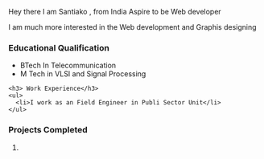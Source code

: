 <!DOCTYPE html>
<html>
<head>
  <meta charset="UTF-8">
  <title>My Resume </title>
</head>  
<body>
    <p>Hey there I am Santiako , from India Aspire to be Web developer</p>
    <p>I am much more interested in the Web development and Graphis designing</p>
  
  
  <h3>Educational Qualification</h3>
    <ul>
      <li> BTech In Telecommunication</li>
      <li> M Tech in VLSI and Signal Processing</li>
    </ul>

  
    <h3> Work Experience</h3>
    <ul>
      <li>I work as an Field Engineer in Publi Sector Unit</li>
    </ul>
  
  <h3>Projects Completed</h3>
  <ol>
    <li></li>
  </ol>
</body>

</html>


<!---
santiako23/santiako23 is a ✨ special ✨ repository because its `README.md` (this file) appears on your GitHub profile.
You can click the Preview link to take a look at your changes.
--->
